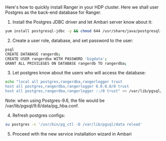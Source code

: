 Here's how to quickly install Ranger in your HDP cluster. Here we shall user Postgres as the back-end database for Ranger.

1. Install the Postgres JDBC driver and let Ambari server know about it:
```bash
yum install postgresql-jdbc -y && chmod 644 /usr/share/java/postgresql-jdbc.jar && ambari-server setup --jdbc-db=postgres --jdbc-driver=/usr/share/java/postgresql-jdbc.jar
```

2. Create a user role, database, and set password to the user:
```bash
psql
CREATE DATABASE rangerdb;
CREATE USER rangerdba WITH PASSWORD 'bigdata';
GRANT ALL PRIVILEGES ON DATABASE rangerdb TO rangerdba;
```

3. Let postgres know about the users who will access the database:
```bash
echo "local all postgres,rangerdba,rangerlogger trust
host all postgres,rangerdba,rangerlogger 0.0.0.0/0 trust
host all postgres,rangerdba,rangerlogger ::/0 trust" >> /var/lib/pgsql/data/pg_hba.conf
```
Note: when using Postgres-9.6, the file would be /var/lib/pgsql/9.6/data/pg_hba.conf.

4. Refresh postgres configs:
```bash
su postgres -c '/usr/bin/pg_ctl -D /var/lib/pgsql/data reload'
```

5. Proceed with the new service installation wizard in Ambari
